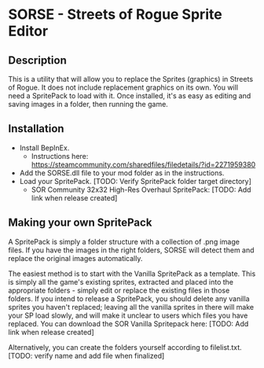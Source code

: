# SORSE  -  Streets of Rogue Sprite Editor

## Description

This is a utility that will allow you to replace the Sprites (graphics) in Streets of Rogue. It does not include replacement graphics on its own. You will need a SpritePack to load with it. Once installed, it's as easy as editing and saving images in a folder, then running the game.

## Installation

* Install BepInEx. 
  * Instructions here: https://steamcommunity.com/sharedfiles/filedetails/?id=2271959380
* Add the SORSE.dll file to your mod folder as in the instructions.
* Load your SpritePack. [TODO: Verify SpritePack folder target directory]
  * SOR Community 32x32 High-Res Overhaul SpritePack: [TODO: Add link when release created]

## Making your own SpritePack

A SpritePack is simply a folder structure with a collection of .png image files. If you have the images in the right folders, SORSE will detect them and replace the original images automatically.

The easiest method is to start with the Vanilla SpritePack as a template. This is simply all the game's existing sprites, extracted and placed into the appropriate folders - simply edit or replace the existing files in those folders. If you intend to release a SpritePack, you should delete any vanilla sprites you haven't replaced; leaving all the vanilla sprites in there will make your SP load slowly, and will make it unclear to users which files you have replaced. You can download the SOR Vanilla Spritepack here: [TODO: Add link when release created]

Alternatively, you can create the folders yourself according to filelist.txt. [TODO: verify name and add file when finalized]
